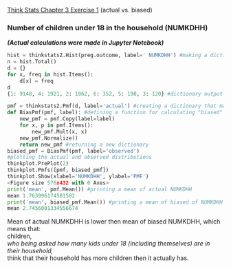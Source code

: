 [Think Stats Chapter 3 Exercise 1](http://greenteapress.com/thinkstats2/html/thinkstats2004.html#toc31) (actual vs. biased)

### Number of children under 18 in the household (NUMKDHH)
**_(Actual calculations were made in Jupyter Notebook)_**
```Python
hist = thinkstats2.Hist(preg.outcome, label=' NUMKDHH') #making a dictionary of number of children and its prequencies
n = hist.Total()
d = {}
for x, freq in hist.Items():
    d[x] = freq
d 
{1: 9148, 4: 1921, 2: 1862, 6: 352, 5: 190, 3: 120} #dictionary output

pmf = thinkstats2.Pmf(d, label='actual') #creating a dictionary that maps from each value (num of children) to its probability     using pmf class provided by thinkstats2
def BiasPmf(pmf, label): #defining a function for calculating "biased" probability 
    new_pmf = pmf.Copy(label=label)
    for x, p in pmf.Items(): 
        new_pmf.Mult(x, x)
    new_pmf.Normalize() 
    return new_pmf #returning a new dictionary
biased_pmf = BiasPmf(pmf, label='observed') 
#plotting the actual and observed distributions
thinkplot.PrePlot(2)
thinkplot.Pmfs([pmf, biased_pmf]) 
thinkplot.Show(xlabel='NUMKDHH', ylabel='PMF')
<Figure size 576x432 with 0 Axes>
print('mean', pmf.Mean()) #printing a mean of actual NUMKDHH
mean 1.763996174501582
print('mean', biased_pmf.Mean()) #printing a mean of biased of NUMKDHH
mean 2.7456001334556674
```
Mean of actual NUMKDHH is lower then mean of biased NUMKDHH, which means that:<br> children,<br> _who being asked how many kids under 18 (including themselves) are in their household,_<br> think that their household has more children then it actually has.

